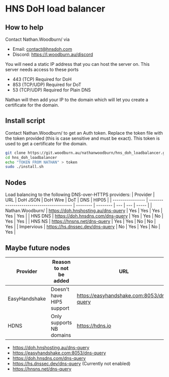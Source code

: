 # HNS DoH load balancer

## How to help
Contact Nathan.Woodburn/ via
- Email: contact@hnsdoh.com
- Discord: https://l.woodburn.au/discord

You will need a static IP address that you can host the server on.
This server needs access to these ports
- 443 (TCP) Required for DoH
- 853 (TCP/UDP) Required for DoT
- 53 (TCP/UDP) Required for Plain DNS

Nathan will then add your IP to the domain which will let you create a certificate for the domain.


## Install script
Contact Nathan.Woodburn/ to get an Auth token.
Replace the token file with the token provided (this is case sensitive and must be exact).
This token is used to get a certificate for the domain.

```sh
git clone https://git.woodburn.au/nathanwoodburn/hns_doh_loadbalancer.git
cd hns_doh_loadbalancer
echo "TOKEN FROM NATHAN" > token
sudo ./install.sh
```




## Nodes
Load balancing to the following DNS-over-HTTPS providers:
| Provider         | URL                                      | DoH JSON | DoH Wire | DoT | DNS | HIP05 |
| ---------------- | ---------------------------------------- | -------- | -------- | --- | --- | ----- |
| Nathan.Woodburn/ | https://doh.hnshosting.au/dns-query      | Yes      | Yes      | Yes | Yes | Yes   |
| HNS DNS          | https://doh.hnsdns.com/dns-query         | Yes      | Yes      | No  | Yes | Yes   |
| HNS NS           | https://hnsns.net/dns-query              | Yes      | Yes      | No  | No  | Yes   |
| Impervious       | https://hs.dnssec.dev/dns-query          | No       | Yes      | Yes | No  | Yes   |


## Maybe future nodes
| Provider         | Reason to not be added     | URL                                      | DoH JSON | DoH Wire | DoT | DNS | HIP05 |
| ---------------- | -------------------------- | ---------------------------------------- | -------- | -------- | --- | --- | ----- |
| EasyHandshake    | Doesn't have HIP5 support  | https://easyhandshake.com:8053/dns-query | Yes      | Yes      | No  | No  | No    |
| HDNS             | Only supports NB domains   | https://hdns.io                          | No       | Yes      | No  | Yes | No    |


- https://doh.hnshosting.au/dns-query
- https://easyhandshake.com:8053/dns-query
- https://doh.hnsdns.com/dns-query
- https://hs.dnssec.dev/dns-query (Currently not enabled)
- https://hnsns.net/dns-query

